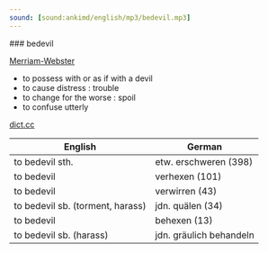 ```yaml
---
sound: [sound:ankimd/english/mp3/bedevil.mp3]
---
```


\### bedevil

[Merriam-Webster](https://www.merriam-webster.com/dictionary/bedevil)

- to possess with or as if with a devil
- to cause distress : trouble
- to change for the worse : spoil
- to confuse utterly

[dict.cc](https://www.dict.cc/bedevil)

| English        | German       |
| -------------- | ------------ |
| to bedevil sth. | etw. erschweren (398) |
| to bedevil | verhexen (101) |
| to bedevil | verwirren (43) |
| to bedevil sb. (torment, harass) | jdn. quälen (34) |
| to bedevil | behexen (13) |
| to bedevil sb. (harass) | jdn. gräulich behandeln |

